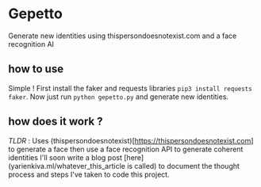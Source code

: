 # Gepetto
Generate new identities using thispersondoesnotexist.com and a face recognition AI

## how to use

Simple ! First install the faker and requests libraries
```pip3 install requests faker```.
Now just run 
```python gepetto.py```
and generate new identities.

## how does it work ?

_TLDR_ : Uses (thispersondoesnotexist)[https://thispersondoesnotexist.com] to generate a face then use a face recognition API to generate coherent identities 
I'll soon write a blog post [here](yarienkiva.ml/whatever_this_article is called) to document the thought process and steps I've taken to code this project.

